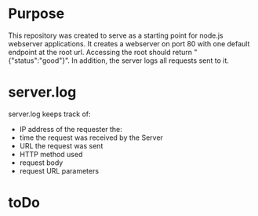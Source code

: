 # Purpose
This repository was created to serve as a starting point for node.js webserver applications. It creates a webserver on port 80 with one default endpoint at the root url. Accessing the root should return "{"status":"good"}". In addition, the server logs all requests sent to it.
# server.log
server.log keeps track of:
* IP address of the requester the:
* time the request was received by the Server
* URL the request was sent
* HTTP method used
* request body
* request URL parameters
# toDo
